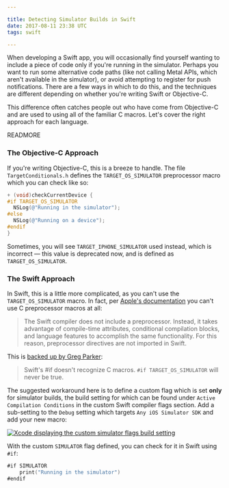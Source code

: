 ```yaml
---

title: Detecting Simulator Builds in Swift
date: 2017-08-11 23:38 UTC
tags: swift

---
```


When developing a Swift app, you will occasionally find yourself wanting to include a piece of code only if you're running in the simulator. Perhaps you want to run some alternative code paths (like not calling Metal APIs, which aren't available in the simulator), or avoid attempting to register for push notifications. There are a few ways in which to do this, and the techniques are different depending on whether you're writing Swift or Objective-C.

This difference often catches people out who have come from Objective-C and are used to using all of the familiar C macros. Let's cover the right approach for each language.

READMORE

### The Objective-C Approach

If you're writing Objective-C, this is a breeze to handle. The file `TargetConditionals.h` defines the `TARGET_OS_SIMULATOR` preprocessor macro which you can check like so:

```objective-c
+ (void)checkCurrentDevice {
#if TARGET_OS_SIMULATOR
  NSLog(@"Running in the simulator");
#else
  NSLog(@"Running on a device");
#endif
}
```

Sometimes, you will see `TARGET_IPHONE_SIMULATOR` used instead, which is incorrect — this value is deprecated now, and is defined as `TARGET_OS_SIMULATOR`.

### The Swift Approach

In Swift, this is a little more complicated, as you can't use the `TARGET_OS_SIMULATOR` macro. In fact, per [Apple's documentation](https://developer.apple.com/library/content/documentation/Swift/Conceptual/BuildingCocoaApps/InteractingWithCAPIs.html#//apple_ref/doc/uid/TP40014216-CH8-ID31) you can't use C preprocessor macros at all:

>The Swift compiler does not include a preprocessor. Instead, it takes advantage of compile-time attributes, conditional compilation blocks, and language features to accomplish the same functionality. For this reason, preprocessor directives are not imported in Swift.

This is [backed up by Greg Parker](https://lists.swift.org/pipermail/swift-evolution/Week-of-Mon-20160125/007960.html):

> Swift's #if doesn't recognize C macros. `#if TARGET_OS_SIMULATOR` will never be true.

The suggested workaround here is to define a custom flag which is set **only** for simulator builds, the build setting for which can be found under `Active Compilation Conditions` in the custom Swift compiler flags section. Add a sub-setting to the `Debug` setting which targets `Any iOS Simulator SDK` and add your new macro:

[![Xcode displaying the custom simulator flags build setting][custom-flags]][custom-flags]

With the custom `SIMULATOR` flag defined, you can check for it in Swift using `#if`:

```swift
#if SIMULATOR
	print("Running in the simulator")
#endif
```

[custom-flags]: images/custom-simulator-flags.png